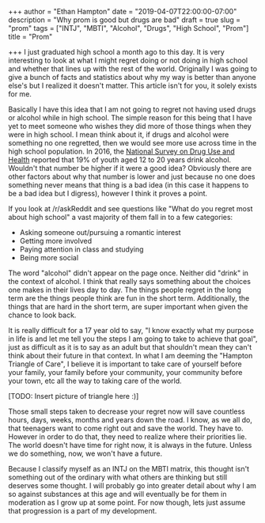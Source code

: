 +++
author = "Ethan Hampton"
date = "2019-04-07T22:00:00-07:00"
description = "Why prom is good but drugs are bad"
draft = true
slug = "prom"
tags = ["INTJ", "MBTI", "Alcohol", "Drugs", "High School", "Prom"]
title = "Prom"

+++
I just graduated high school a month ago to this day. It is very interesting to look at what I might regret doing or not doing in high school and whether that lines up with the rest of the world. Originally I was going to give a bunch of facts and statistics about why my way is better than anyone else's but I realized it doesn't matter. This article isn't for you, it solely exists for me.

Basically I have this idea that I am not going to regret not having used drugs or alcohol while in high school. The simple reason for this being that I have yet to meet someone who wishes they did more of those things when they were in high school. I mean think about it, if drugs and alcohol were something no one regretted, then we would see more use across time in the high school population. In 2016, the [National Survey on Drug Use and Health](http://www.samhsa.gov/data/population-data-nsduh) reported that 19% of youth aged 12 to 20 years drink alcohol. Wouldn't that number be higher if it were a good idea? Obviously there are other factors about why that number is lower and just because no one does something never means that thing is a bad idea (in this case it happens to be a bad idea but I digress), however I think it proves a point.

If you look at /r/askReddit and see questions like "What do you regret most about high school" a vast majority of them fall in to a few categories:

* Asking someone out/pursuing a romantic interest
* Getting more involved
* Paying attention in class and studying
* Being more social

The word "alcohol" didn't appear on the page once. Neither did "drink" in the context of alcohol. I think that really says something about the choices one makes in their lives day to day. The things people regret in the long term are the things people think are fun in the short term. Additionally, the things that are hard in the short term, are super important when given the chance to look back.

It is really difficult for a 17 year old to say, "I know exactly what my purpose in life is and let me tell you the steps I am going to take to achieve that goal", just as difficult as it is to say as an adult but that shouldn't mean they can't think about their future in that context. In what I am deeming the "Hampton Triangle of Care", I believe it is important to take care of yourself before your family, your family before your community, your community before your town, etc all the way to taking care of the world.

\[TODO: Insert picture of triangle here :)\]

Those small steps taken to decrease your regret now will save countless hours, days, weeks, months and years down the road. I know, as we all do, that teenagers want to come right out and save the world. They have to. However in order to do that, they need to realize where their priorities lie. The world doesn't have time for right now, it is always in the future. Unless we do something, now, we won't have a future.

Because I classify myself as an INTJ on the MBTI matrix, this thought isn't something out of the ordinary with what others are thinking but still deserves some thought. I will probably go into greater detail about why I am so against substances at this age and will eventually be for them in moderation as I grow up at some point.  For now though, lets just assume that progression is a part of my development.